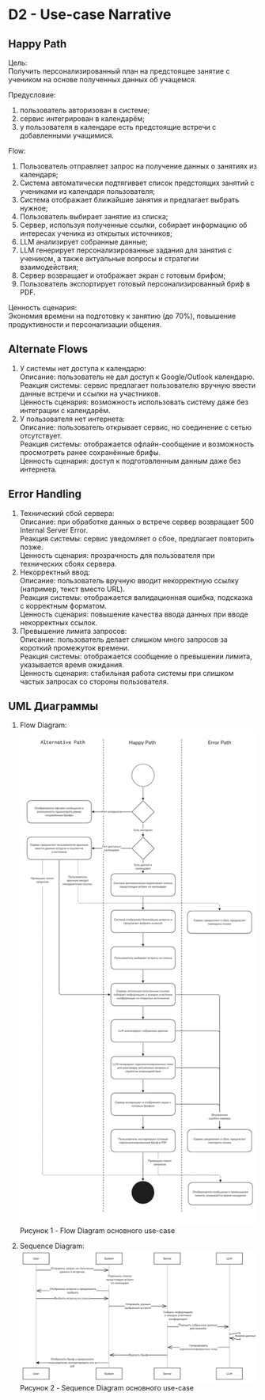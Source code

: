 # D2 - Use-case Narrative
## Happy Path

Цель:\
Получить персонализированный план на предстоящее занятие с учеником на основе полученных данных об учащемся.

Предусловие:
1) пользователь авторизован в системе;
2) сервис интегрирован в календарём;
3) у пользователя в календаре есть предстоящие встречи с добавленными учащимися.

Flow:
1. Пользователь отправляет запрос на получение данных о занятиях из календаря;
2. Система автоматически подтягивает список предстоящих занятий с учениками из календаря пользователя;
3. Система отображает ближайшие занятия и предлагает выбрать нужное;
4. Пользователь выбирает занятие из списка;
5. Сервер, используя полученные ссылки, собирает информацию об интересах ученика из открытых источников;
6. LLM анализирует собранные данные;
7. LLM генерирует персонализированные задания для занятия с учеником, а также актуальные вопросы и стратегии взаимодействия;
8. Сервер возвращает и отображает экран с готовым брифом;
9. Пользователь экспортирует готовый персонализированный бриф в PDF.

Ценность сценария:\
Экономия времени на подготовку к занятию (до 70%), повышение продуктивности и персонализации общения.

## Alternate Flows

1. У системы нет доступа к календарю:\
  Описание: пользователь не дал доступ к Google/Outlook календарю.\
  Реакция системы: сервис предлагает пользователю вручную ввести данные встречи и ссылки на участников.\
  Ценность сценария: возможность использовать систему даже без интеграции с календарём.
2. У пользователя нет интернета:\
  Описание: пользователь открывает сервис, но соединение с сетью отсутствует.\
  Реакция системы: отображается офлайн-сообщение и возможность просмотреть ранее сохранённые брифы.\
  Ценность сценария: доступ к подготовленным данным даже без интернета.

## Error Handling

1. Технический сбой сервера:\
  Описание: при обработке данных о встрече сервер возвращает 500 Internal Server Error. \
  Реакция системы: сервис уведомляет о сбое, предлагает повторить позже.\
  Ценность сценария: прозрачность для пользователя при технических сбоях сервера.
2. Некорректный ввод:\
  Описание: пользователь вручную вводит некорректную ссылку (например, текст вместо URL).\
  Реакция системы: отображается валидационная ошибка, подсказка с корректным форматом.\
  Ценность сценария: повышение качества ввода данных при вводе некорректных ссылок.
3. Превышение лимита запросов:\
  Описание: пользователь делает слишком много запросов за короткий промежуток времени.\
  Реакция системы: отображается сообщение о превышении лимита, указывается время ожидания.\
  Ценность сценария: стабильная работа системы при слишком частых запросах со стороны пользователя.

## UML Диаграммы

1. Flow Diagram:
![Flow Diagram](assets/flow_diagram.png)
Рисунок 1 - Flow Diagram основного use-case

2. Sequence Diagram:
![Sequence Diagram](assets/sequence_diagram.png)
Рисунок 2 - Sequence Diagram основного use-case
